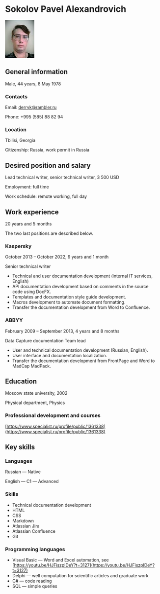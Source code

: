 # Sokolov Pavel Alexandrovich

![Photo](Photo.jpg)

## General information

Male, 44 years, 8 May 1978

### Contacts

Email: [derryk@rambler.ru](mailto:derryk@rambler.ru)

Phone: +995 (585) 88 82 94

### Location

Tbilisi, Georgia

Citizenship: Russia, work permit in Russia

## Desired position and salary

Lead technical writer, senior technical writer, 3 500 USD

Employment: full time

Work schedule: remote working, full day

## Work experience

20 years and 5 months

The two last positions are described below.

### Kaspersky

October 2013 – October 2022, 9 years and 1 month

Senior technical writer

- Technical and user documentation development (internal IT services, English)
- API documentation development based on comments in the source code using DocFX.
- Templates and documentation style guide development.
- Macros development to automate document formatting.
- Transfer the documentation development from Word to Confluence.

### ABBYY

February 2009 – September 2013, 4 years and 8 months

Data Capture documentation Team lead

- User and technical documentation development (Russian, English).
- User interface and documentation localization.
- Transfer the documentation development from FrontPage and Word to MadCap MadPack.

## Education

Moscow state university, 2002

Physical department, Physics

### Professional development and courses

[https://www.specialist.ru/profile/public/1361338](https://www.specialist.ru/profile/public/1361338)

## Key skills

### Languages

Russian — Native

English — C1 — Advanced

### Skills

- Technical documentation development
- HTML
- CSS
- Markdown
- Atlassian Jira
- Atlassian Confluence
- Git

### Programming languages

- Visual Basic — Word and Excel automation, see [https://youtu.be/HJFiszpIDeY?t=3127](https://youtu.be/HJFiszpIDeY?t=3127)
- Delphi — well  computation for scientific articles and graduate work
- C# — code reading
- SQL — simple queries
